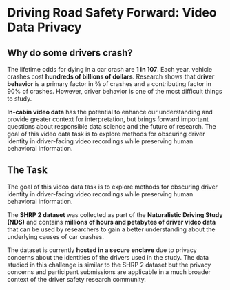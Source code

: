 # <b>Driving Road Safety Forward: Video Data Privacy</b>


## Why do some drivers crash?

The lifetime odds for dying in a car crash are <b>1 in 107</b>. Each year, vehicle crashes cost <b>hundreds of billions of dollars</b>. Research shows that <b>driver behavior</b> is a primary factor in ⅔ of crashes and a contributing factor in 90% of crashes. However, driver behavior is one of the most difficult things to study. 

<b>In-cabin video data</b> has the potential to enhance our understanding and provide greater context for interpretation, but brings forward important questions about responsible data science and the future of research. The goal of this video data task is to explore methods for obscuring driver identity in driver-facing video recordings while preserving human behavioral information.

## The Task

The goal of this video data task is to explore methods for obscuring driver identity in driver-facing video recordings while preserving human behavioral information.

The <b>SHRP 2 dataset</b> was collected as part of the <b>Naturalistic Driving Study (NDS)</b> and contains <b>millions of hours and petabytes of driver video data</b> that can be used by researchers to gain a better understanding about the underlying causes of car crashes.

The dataset is currently <b>hosted in a secure enclave</b> due to privacy concerns about the identities of the drivers used in the study. The data studied in this challenge is similar to the SHRP 2 dataset but the privacy concerns and participant submissions are applicable in a much broader context of the driver safety research community.

